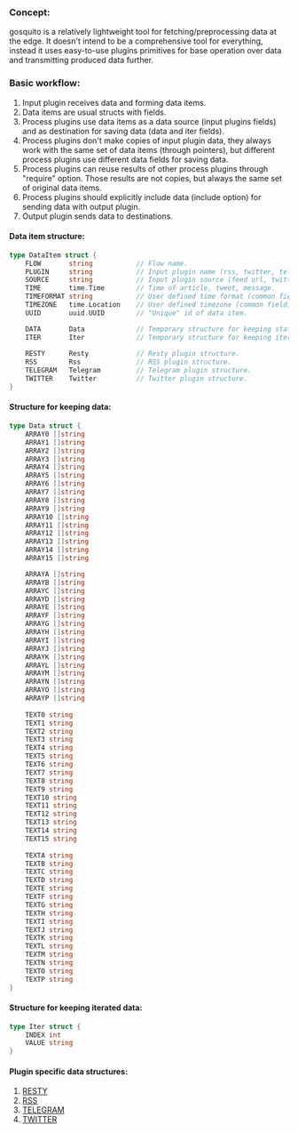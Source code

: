 ### Concept:

gosquito is a relatively lightweight tool for fetching/preprocessing data at the edge. It doesn't intend to be a comprehensive tool for everything, instead it uses easy-to-use plugins primitives for base operation over data and transmitting produced data further.

### Basic workflow:

1. Input plugin receives data and forming data items.
2. Data items are usual structs with fields.
3. Process plugins use data items as a data source (input plugins fields) and as destination for saving data (data and iter fields).
4. Process plugins don't make copies of input plugin data, they always work with the same set of data items (through pointers), but different process plugins use different data fields for saving data.
5. Process plugins can reuse results of other process plugins through "require" option. Those results are not copies, but always the same set of original data items.
6. Process plugins should explicitly include data (include option) for sending data with output plugin.
7. Output plugin sends data to destinations.


#### Data item structure:

```go
type DataItem struct {
	FLOW       string           // Flow name.
	PLUGIN     string           // Input plugin name (rss, twitter, telegram etc.).
	SOURCE     string           // Input plugin source (feed url, twitter channel, telegram chat etc.).
	TIME       time.Time        // Time of article, tweet, message.
	TIMEFORMAT string           // User defined time format (common field).
	TIMEZONE   time.Location    // User defined timezone (common field).
	UUID       uuid.UUID        // "Unique" id of data item.

	DATA       Data             // Temporary structure for keeping static data.
	ITER       Iter             // Temporary structure for keeping iterated data.
	
	RESTY      Resty            // Resty plugin structure.
	RSS        Rss              // RSS plugin structure.
	TELEGRAM   Telegram         // Telegram plugin structure.
	TWITTER    Twitter          // Twitter plugin structure.
}
```

#### Structure for keeping data:

```go
type Data struct {
	ARRAY0 []string
	ARRAY1 []string
	ARRAY2 []string
	ARRAY3 []string
	ARRAY4 []string
	ARRAY5 []string
	ARRAY6 []string
	ARRAY7 []string
	ARRAY8 []string
	ARRAY9 []string
	ARRAY10 []string
	ARRAY11 []string
	ARRAY12 []string
	ARRAY13 []string
	ARRAY14 []string
	ARRAY15 []string

    ARRAYA []string
	ARRAYB []string
	ARRAYC []string
	ARRAYD []string
	ARRAYE []string
	ARRAYF []string
	ARRAYG []string
	ARRAYH []string
	ARRAYI []string
	ARRAYJ []string
	ARRAYK []string
	ARRAYL []string
	ARRAYM []string
	ARRAYN []string
	ARRAYO []string
	ARRAYP []string
	
    TEXT0 string
	TEXT1 string
	TEXT2 string
	TEXT3 string
	TEXT4 string
	TEXT5 string
	TEXT6 string
	TEXT7 string
	TEXT8 string
	TEXT9 string
	TEXT10 string
	TEXT11 string
	TEXT12 string
	TEXT13 string
	TEXT14 string
	TEXT15 string
	
    TEXTA string
	TEXTB string
	TEXTC string
	TEXTD string
	TEXTE string
	TEXTF string
	TEXTG string
	TEXTH string
	TEXTI string
	TEXTJ string
	TEXTK string
	TEXTL string
	TEXTM string
	TEXTN string
	TEXTO string
	TEXTP string
}
```

#### Structure for keeping iterated data:

```go
type Iter struct {
	INDEX int
	VALUE string
}
```

#### Plugin specific data structures:

1. [RESTY](plugins/input/resty.md)    
2. [RSS](plugins/input/rss.md)  
3. [TELEGRAM](plugins/input/telegram.md)  
4. [TWITTER](plugins/input/twitter.md)  
